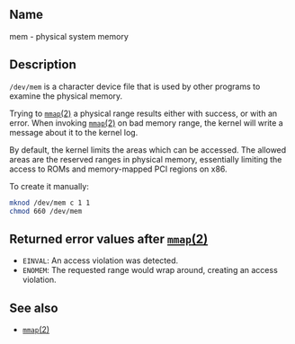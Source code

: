 ## Name

mem - physical system memory

## Description

`/dev/mem` is a character device file that is used by other programs to examine
the physical memory.

Trying to [`mmap`(2)](../mmap.md) a physical range results either with success,
or with an error. When invoking [`mmap`(2)](../mmap.md) on bad memory range, 
the kernel will write a message about it to the kernel log.

By default, the kernel limits the areas which can be accessed. The allowed areas
are the reserved ranges in physical memory, essentially limiting the access to
ROMs and memory-mapped PCI regions on x86.

To create it manually:
```sh
mknod /dev/mem c 1 1
chmod 660 /dev/mem
```

## Returned error values after [`mmap`(2)](../mmap.md)

* `EINVAL`: An access violation was detected.
* `ENOMEM`: The requested range would wrap around, creating an access violation.

## See also

* [`mmap`(2)](../mmap.md)
